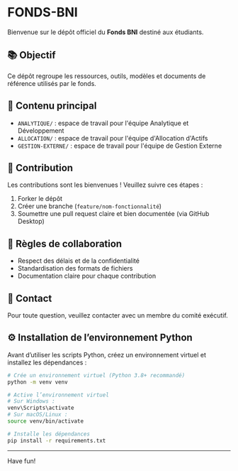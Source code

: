 # FONDS-BNI

Bienvenue sur le dépôt officiel du **Fonds BNI** destiné aux étudiants.

## 📚 Objectif

Ce dépôt regroupe les ressources, outils, modèles et documents de référence utilisés par le fonds.

## 📁 Contenu principal

- `ANALYTIQUE/` : espace de travail pour l'équipe Analytique et Développement
- `ALLOCATION/` : espace de travail pour l'équipe d'Allocation d'Actifs
- `GESTION-EXTERNE/` : espace de travail pour l'équipe de Gestion Externe

## 🤝 Contribution

Les contributions sont les bienvenues ! Veuillez suivre ces étapes :
1. Forker le dépôt
2. Créer une branche (`feature/nom-fonctionnalité`)
3. Soumettre une pull request claire et bien documentée (via GitHub Desktop)

## 📌 Règles de collaboration

- Respect des délais et de la confidentialité
- Standardisation des formats de fichiers
- Documentation claire pour chaque contribution

## 📧 Contact

Pour toute question, veuillez contacter avec un membre du comité exécutif.

## ⚙️ Installation de l’environnement Python

Avant d’utiliser les scripts Python, créez un environnement virtuel et installez les dépendances :

```bash
# Crée un environnement virtuel (Python 3.8+ recommandé)
python -m venv venv

# Active l’environnement virtuel
# Sur Windows :
venv\Scripts\activate
# Sur macOS/Linux :
source venv/bin/activate

# Installe les dépendances
pip install -r requirements.txt
```

---

Have fun!

